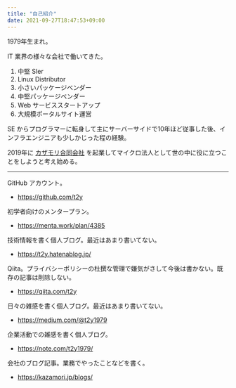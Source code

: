 ```yaml
---
title: "自己紹介"
date: 2021-09-27T18:47:53+09:00
---
```


1979年生まれ。

IT 業界の様々な会社で働いてきた。

1. 中堅 SIer
1. Linux Distributor
1. 小さいパッケージベンダー
1. 中堅パッケージベンダー
1. Web サービススタートアップ
1. 大規模ポータルサイト運営

SE からプログラマーに転身して主にサーバーサイドで10年ほど従事した後、インフラエンジニアも少しかじった程の経験。

2019年に [カザモリ合同会社](https://kazamori.jp/) を起業してマイクロ法人として世の中に役に立つことをしようと考え始める。

---

GitHub アカウント。

* https://github.com/t2y

初学者向けのメンタープラン。

* https://menta.work/plan/4385

技術情報を書く個人ブログ。最近はあまり書いてない。

* https://t2y.hatenablog.jp/

Qiita。プライバシーポリシーの杜撰な管理で嫌気がさして今後は書かない。既存の記事は削除しない。

* https://qiita.com/t2y

日々の雑感を書く個人ブログ。最近はあまり書いてない。

* https://medium.com/@t2y1979

企業活動での雑感を書く個人ブログ。

* https://note.com/t2y1979/

会社のブログ記事。業務でやったことなどを書く。

* https://kazamori.jp/blogs/
